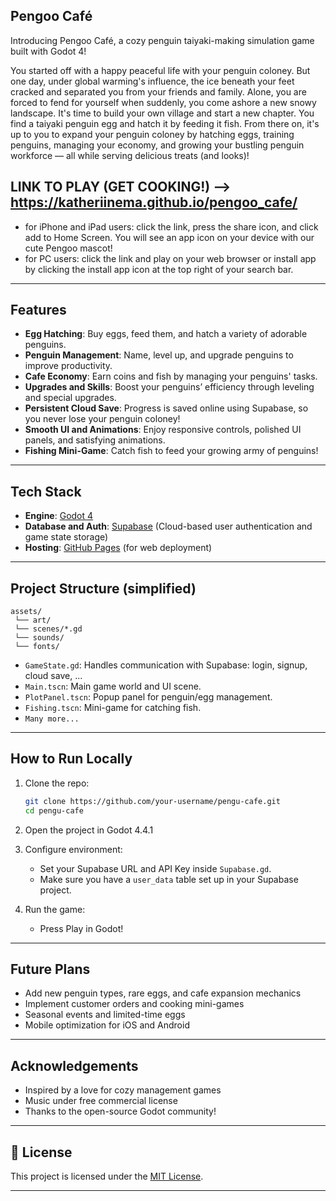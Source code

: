 ## Pengoo Café 
Introducing Pengoo Café, a cozy penguin taiyaki-making simulation game built with Godot 4!

You started off with a happy peaceful life with your penguin coloney. But one day, under global warming's influence, the ice beneath your feet cracked and separated you from your friends and family. Alone, you are forced to fend for yourself when suddenly, you come ashore a new snowy landscape. It's time to build your own village and start a new chapter. You find a taiyaki penguin egg and hatch it by feeding it fish. From there on, it's up to you to expand your penguin coloney by hatching eggs, training penguins, managing your economy, and growing your bustling penguin workforce — all while serving delicious treats (and looks)!

## LINK TO PLAY (GET COOKING!) --> https://katheriinema.github.io/pengoo_cafe/
- for iPhone and iPad users: click the link, press the share icon, and click add to Home Screen. You will see an app icon on your device with our cute Pengoo mascot! 
- for PC users: click the link and play on your web browser or install app by clicking the install app icon at the top right of your search bar. 
---

## Features

- **Egg Hatching**: Buy eggs, feed them, and hatch a variety of adorable penguins.
- **Penguin Management**: Name, level up, and upgrade penguins to improve productivity.
- **Cafe Economy**: Earn coins and fish by managing your penguins' tasks.
- **Upgrades and Skills**: Boost your penguins’ efficiency through leveling and special upgrades.
- **Persistent Cloud Save**: Progress is saved online using Supabase, so you never lose your penguin coloney!
- **Smooth UI and Animations**: Enjoy responsive controls, polished UI panels, and satisfying animations.
- **Fishing Mini-Game**: Catch fish to feed your growing army of penguins!

---

## Tech Stack

- **Engine**: [Godot 4](https://godotengine.org/)
- **Database and Auth**: [Supabase](https://supabase.com/) (Cloud-based user authentication and game state storage)
- **Hosting**: [GitHub Pages](https://pages.github.com/) (for web deployment)

---

## Project Structure (simplified)

```plaintext
assets/
 └── art/
 └── scenes/*.gd
 └── sounds/
 └── fonts/
```

- `GameState.gd`: Handles communication with Supabase: login, signup, cloud save, ...
- `Main.tscn`: Main game world and UI scene.
- `PlotPanel.tscn`: Popup panel for penguin/egg management.
- `Fishing.tscn`: Mini-game for catching fish.
- `Many more...`

---

## How to Run Locally

1. Clone the repo:
   ```bash
   git clone https://github.com/your-username/pengu-cafe.git
   cd pengu-cafe
   ```

2. Open the project in Godot 4.4.1

3. Configure environment:
   - Set your Supabase URL and API Key inside `Supabase.gd`.
   - Make sure you have a `user_data` table set up in your Supabase project.

4. Run the game:
   - Press Play in Godot!

---

## Future Plans

- Add new penguin types, rare eggs, and cafe expansion mechanics
- Implement customer orders and cooking mini-games
- Seasonal events and limited-time eggs
- Mobile optimization for iOS and Android

---

## Acknowledgements

- Inspired by a love for cozy management games
- Music under free commercial license 
- Thanks to the open-source Godot community!

---

## 📜 License

This project is licensed under the [MIT License](LICENSE).

---

